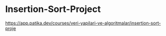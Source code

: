 # Insertion-Sort-Project
https://app.patika.dev/courses/veri-yapilari-ve-algoritmalar/insertion-sort-proje
